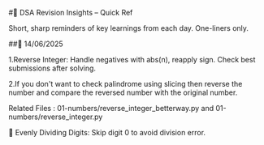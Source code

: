 #🔁 DSA Revision Insights – Quick Ref

Short, sharp reminders of key learnings from each day. One-liners only.

##📅 14/06/2025

1.Reverse Integer: Handle negatives with abs(n), reapply sign. Check best submissions after solving.

2.If you don't want to check palindrome using slicing then reverse the number and compare the reversed number with the original number.

Related Files : 01-numbers/reverse_integer_betterway.py and 01-numbers/reverse_integer.py

🔢 Evenly Dividing Digits: Skip digit 0 to avoid division error.
